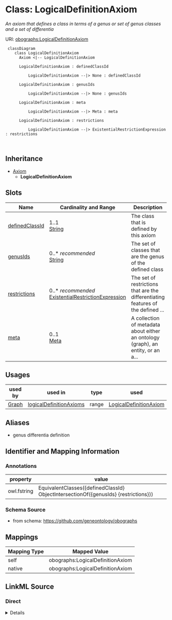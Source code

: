 # Class: LogicalDefinitionAxiom


_An axiom that defines a class in terms of a genus or set of genus classes and a set of differentia_





URI: [obographs:LogicalDefinitionAxiom](https://github.com/geneontology/obographs/LogicalDefinitionAxiom)



```{mermaid}
 classDiagram
    class LogicalDefinitionAxiom
      Axiom <|-- LogicalDefinitionAxiom
      
      LogicalDefinitionAxiom : definedClassId
        
          LogicalDefinitionAxiom --|> None : definedClassId
        
      LogicalDefinitionAxiom : genusIds
        
          LogicalDefinitionAxiom --|> None : genusIds
        
      LogicalDefinitionAxiom : meta
        
          LogicalDefinitionAxiom --|> Meta : meta
        
      LogicalDefinitionAxiom : restrictions
        
          LogicalDefinitionAxiom --|> ExistentialRestrictionExpression : restrictions
        
      
```





## Inheritance
* [Axiom](Axiom.md)
    * **LogicalDefinitionAxiom**



## Slots

| Name | Cardinality and Range | Description | Inheritance |
| ---  | --- | --- | --- |
| [definedClassId](definedClassId.md) | 1..1 <br/> [String](String.md) | The class that is defined by this axiom | direct |
| [genusIds](genusIds.md) | 0..* _recommended_ <br/> [String](String.md) | The set of classes that are the genus of the defined class | direct |
| [restrictions](restrictions.md) | 0..* _recommended_ <br/> [ExistentialRestrictionExpression](ExistentialRestrictionExpression.md) | The set of restrictions that are the differentiating features of the defined ... | direct |
| [meta](meta.md) | 0..1 <br/> [Meta](Meta.md) | A collection of metadata about either an ontology (graph), an entity, or an a... | [Axiom](Axiom.md) |





## Usages

| used by | used in | type | used |
| ---  | --- | --- | --- |
| [Graph](Graph.md) | [logicalDefinitionAxioms](logicalDefinitionAxioms.md) | range | [LogicalDefinitionAxiom](LogicalDefinitionAxiom.md) |




## Aliases


* genus differentia definition



## Identifier and Mapping Information





### Annotations

| property | value |
| --- | --- |
| owl.fstring | EquivalentClasses({definedClassId} ObjectIntersectionOf({genusIds} {restrictions})) |



### Schema Source


* from schema: https://github.com/geneontology/obographs





## Mappings

| Mapping Type | Mapped Value |
| ---  | ---  |
| self | obographs:LogicalDefinitionAxiom |
| native | obographs:LogicalDefinitionAxiom |





## LinkML Source

<!-- TODO: investigate https://stackoverflow.com/questions/37606292/how-to-create-tabbed-code-blocks-in-mkdocs-or-sphinx -->

### Direct

<details>
```yaml
name: LogicalDefinitionAxiom
annotations:
  owl.fstring:
    tag: owl.fstring
    value: EquivalentClasses({definedClassId} ObjectIntersectionOf({genusIds} {restrictions}))
description: An axiom that defines a class in terms of a genus or set of genus classes
  and a set of differentia
from_schema: https://github.com/geneontology/obographs
aliases:
- genus differentia definition
rank: 1000
is_a: Axiom
attributes:
  definedClassId:
    name: definedClassId
    description: The class that is defined by this axiom
    from_schema: https://github.com/geneontology/obographs
    rank: 1000
    required: true
  genusIds:
    name: genusIds
    description: The set of classes that are the genus of the defined class
    comments:
    - typically, this will be a single class
    from_schema: https://github.com/geneontology/obographs
    see_also:
    - https://github.com/geneontology/obographs/issues/89
    rank: 1000
    multivalued: true
    recommended: true
  restrictions:
    name: restrictions
    description: The set of restrictions that are the differentiating features of
      the defined class
    comments:
    - typically this will always be present.
    from_schema: https://github.com/geneontology/obographs
    see_also:
    - https://github.com/geneontology/obographs/issues/89
    aliases:
    - differentia
    rank: 1000
    slot_uri: owl:someValuesFrom
    multivalued: true
    range: ExistentialRestrictionExpression
    recommended: true

```
</details>

### Induced

<details>
```yaml
name: LogicalDefinitionAxiom
annotations:
  owl.fstring:
    tag: owl.fstring
    value: EquivalentClasses({definedClassId} ObjectIntersectionOf({genusIds} {restrictions}))
description: An axiom that defines a class in terms of a genus or set of genus classes
  and a set of differentia
from_schema: https://github.com/geneontology/obographs
aliases:
- genus differentia definition
rank: 1000
is_a: Axiom
attributes:
  definedClassId:
    name: definedClassId
    description: The class that is defined by this axiom
    from_schema: https://github.com/geneontology/obographs
    rank: 1000
    alias: definedClassId
    owner: LogicalDefinitionAxiom
    domain_of:
    - LogicalDefinitionAxiom
    required: true
  genusIds:
    name: genusIds
    description: The set of classes that are the genus of the defined class
    comments:
    - typically, this will be a single class
    from_schema: https://github.com/geneontology/obographs
    see_also:
    - https://github.com/geneontology/obographs/issues/89
    rank: 1000
    multivalued: true
    alias: genusIds
    owner: LogicalDefinitionAxiom
    domain_of:
    - LogicalDefinitionAxiom
    recommended: true
  restrictions:
    name: restrictions
    description: The set of restrictions that are the differentiating features of
      the defined class
    comments:
    - typically this will always be present.
    from_schema: https://github.com/geneontology/obographs
    see_also:
    - https://github.com/geneontology/obographs/issues/89
    aliases:
    - differentia
    rank: 1000
    slot_uri: owl:someValuesFrom
    multivalued: true
    alias: restrictions
    owner: LogicalDefinitionAxiom
    domain_of:
    - LogicalDefinitionAxiom
    range: ExistentialRestrictionExpression
    recommended: true
  meta:
    name: meta
    description: A collection of metadata about either an ontology (graph), an entity,
      or an axiom
    from_schema: https://github.com/geneontology/obographs
    aliases:
    - annotations
    rank: 1000
    alias: meta
    owner: LogicalDefinitionAxiom
    domain_of:
    - GraphDocument
    - Graph
    - Node
    - Edge
    - PropertyValue
    - Axiom
    range: Meta

```
</details>